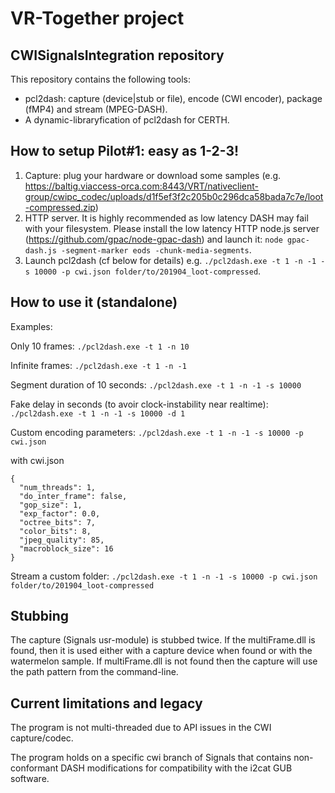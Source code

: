 # VR-Together project

## CWISignalsIntegration repository

This repository contains the following tools:
 - pcl2dash: capture (device|stub or file), encode (CWI encoder), package (fMP4) and stream (MPEG-DASH).
 - A dynamic-libraryfication of pcl2dash for CERTH.

## How to setup Pilot#1: easy as 1-2-3!

 1. Capture: plug your hardware or download some samples (e.g. https://baltig.viaccess-orca.com:8443/VRT/nativeclient-group/cwipc_codec/uploads/d1f5ef3f2c205b0c296dca58bada7c7e/loot-compressed.zip)
 2. HTTP server. It is highly recommended as low latency DASH may fail with your filesystem. Please install the low latency HTTP node.js server (https://github.com/gpac/node-gpac-dash) and launch it: ```node gpac-dash.js -segment-marker eods -chunk-media-segments```.
 3. Launch pcl2dash (cf below for details) e.g. ```./pcl2dash.exe -t 1 -n -1 -s 10000 -p cwi.json folder/to/201904_loot-compressed```.

## How to use it (standalone)

Examples:

Only 10 frames:
```./pcl2dash.exe -t 1 -n 10```

Infinite frames:
```./pcl2dash.exe -t 1 -n -1```

Segment duration of 10 seconds:
```./pcl2dash.exe -t 1 -n -1 -s 10000```

Fake delay in seconds (to avoir clock-instability near realtime):
```./pcl2dash.exe -t 1 -n -1 -s 10000 -d 1```

Custom encoding parameters:
```./pcl2dash.exe -t 1 -n -1 -s 10000 -p cwi.json```

with cwi.json
```
{
  "num_threads": 1,
  "do_inter_frame": false,
  "gop_size": 1,
  "exp_factor": 0.0,
  "octree_bits": 7,
  "color_bits": 8,
  "jpeg_quality": 85,
  "macroblock_size": 16
}
```

Stream a custom folder:
```./pcl2dash.exe -t 1 -n -1 -s 10000 -p cwi.json folder/to/201904_loot-compressed```

## Stubbing

The capture (Signals usr-module) is stubbed twice. If the multiFrame.dll is found, then it is used either with a capture device when found or with the watermelon sample. If multiFrame.dll is not found then the capture will use the path pattern from the command-line.

## Current limitations and legacy

The program is not multi-threaded due to API issues in the CWI capture/codec.

The program holds on a specific cwi branch of Signals that contains non-conformant DASH modifications for compatibility with the i2cat GUB software.
